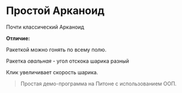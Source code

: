 # Простой Арканоид
Почти классический Арканоид

**Отличие:**

Ракеткой можно гонять по всему полю.

Ракетка *овальная* - угол отскока шарика разный

Клик увеличивает скорость шарика.



> Простая демо-программа на Питоне с использованием ООП.

